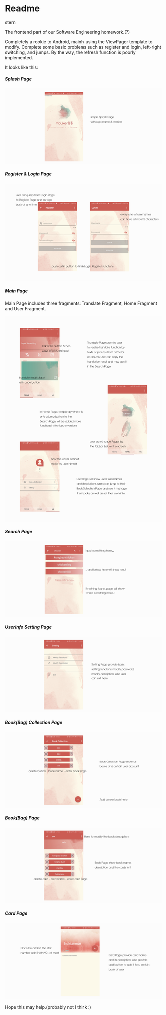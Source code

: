 # Readme

stern



The frontend part of our Software Engineering homework.(?)

Completely a rookie to Android, mainly using the ViewPager template to modify. Complete some basic problems such as register and login, left-right switching, and jumps. By the way, the refresh function is poorly implemented.

It looks like this:

##### Splash Page

<img src="imgs/splash.png" style="zoom:150%;" />

##### Register & Login Page

![](imgs/register_login.png)

##### Main Page

Main Page includes three fragments: Translate Fragment, Home Fragment and User Fragment.

<img src="imgs/main.png" style="zoom:150%;" />

##### Search Page

![](imgs/search.png)

##### UserInfo Setting Page

![](imgs/setting.png)

##### Book(Bag) Collection Page

![](imgs/bookCollection.png)

##### Book(Bag) Page

![](imgs/book.png)

##### Card Page

![](imgs/card.png)



Hope this may help.(probably not I think :)

##### 